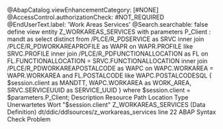 @AbapCatalog.viewEnhancementCategory: [#NONE]
@AccessControl.authorizationCheck: #NOT_REQUIRED
@EndUserText.label: 'Work Areas Services'
@Search.searchable: false
define view entity Z_WORKAREAS_SERVICES
  with parameters
    P_Client : mandt
as select distinct from /PLCE/R_PDSERVICE as SRVC
  inner join /PLCE/R_PDWORKAREAPROFILE as WAPR
    on WAPR.PROFILE like SRVC.PROFILE
  inner join /PLCE/R_PDFUNCTIONALLOCATION as FL
    on FL.FUNCTIONALLOCATION = SRVC.FUNCTIONALLOCATION
  inner join /PLCE/R_PDWORKAREAPOSTALCODE as WAPC
    on  WAPC.WORKAREA = WAPR.WORKAREA
    and FL.POSTALCODE like WAPC.POSTALCODESQL
{
  $session.client as MANDTT,
  WAPC.WORKAREA as WORK_AREA,
  SRVC.SERVICEUUID as SERVICE_UUID
}
where
$session.client = $parameters.P_Client;
Description	Resource	Path	Location	Type
Unerwartetes Wort "$session.client"	Z_WORKAREAS_SERVICES (Data Definition) dt/ddic/ddlsources/z_workareas_services	line 22	ABAP Syntax Check Problem
